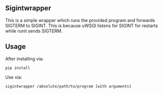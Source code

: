Sigintwrapper
---------------

This is a simple wrapper which runs the provided program and
forwards SIGTERM to SIGINT.  This is because uWSGI listens for
SIGINT for restarts while runit sends SIGTERM.


Usage
---------------

After installing via:

    pip install 

Use via:

    sigintwrapper /absolute/path/to/program [with arguments]
